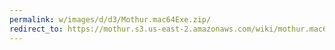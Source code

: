 ```yaml
---
permalink: w/images/d/d3/Mothur.mac64Exe.zip/
redirect_to: https://mothur.s3.us-east-2.amazonaws.com/wiki/mothur.mac64exe.zip
---
```


